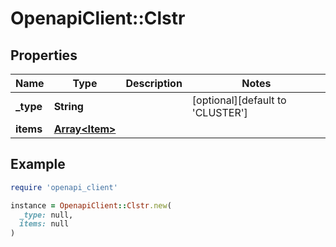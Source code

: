 # OpenapiClient::Clstr

## Properties

| Name | Type | Description | Notes |
| ---- | ---- | ----------- | ----- |
| **_type** | **String** |  | [optional][default to &#39;CLUSTER&#39;] |
| **items** | [**Array&lt;Item&gt;**](Item.md) |  |  |

## Example

```ruby
require 'openapi_client'

instance = OpenapiClient::Clstr.new(
  _type: null,
  items: null
)
```

